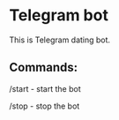 Telegram bot
============

This is Telegram dating bot.

Commands:
---------
/start - start the bot

/stop - stop the bot

